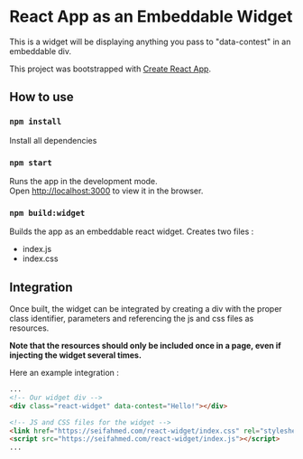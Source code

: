 # React App as an Embeddable Widget

This is a widget will be displaying anything you pass to "data-contest" in an embeddable div.

This project was bootstrapped with [Create React App](https://github.com/facebook/create-react-app).

## How to use

### `npm install`

Install all dependencies

### `npm start`

Runs the app in the development mode.\
Open [http://localhost:3000](http://localhost:3000) to view it in the browser.

### `npm build:widget`

Builds the app as an embeddable react widget. Creates two files :

- index.js
- index.css

## Integration

Once built, the widget can be integrated by creating a div with the proper class identifier, parameters and referencing the js and css files as resources.

**Note that the resources should only be included once in a page, even if injecting the widget several times.**

Here an example integration :

```html
...
<!-- Our widget div -->
<div class="react-widget" data-contest="Hello!"></div>

<!-- JS and CSS files for the widget -->
<link href="https://seifahmed.com/react-widget/index.css" rel="stylesheet" />
<script src="https://seifahmed.com/react-widget/index.js"></script>
...
```
